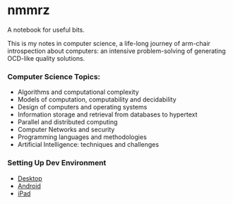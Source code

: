 # nmmrz
A notebook for useful bits.

This is my notes in computer science, a life-long journey of arm-chair introspection about computers: an intensive problem-solving of generating OCD-like quality solutions.

### Computer Science Topics:
- Algorithms and computational complexity
- Models of computation, computability and decidability
- Design of computers and operating systems
- Information storage and retrieval from databases to hypertext
- Parallel and distributed computing
- Computer Networks and security
- Programming languages and methodologies
- Artificial Intelligence: techniques and challenges

### Setting Up Dev Environment
- [Desktop](outils/linux.md)
- [Android](outils/android.md)
- [iPad](iOS.md)

### 